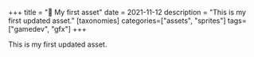 +++
title = "🧩 My first asset"
date = 2021-11-12
description = "This is my first updated asset."
[taxonomies]
categories=["assets", "sprites"]
tags=["gamedev", "gfx"]
+++

This is my first updated asset.
